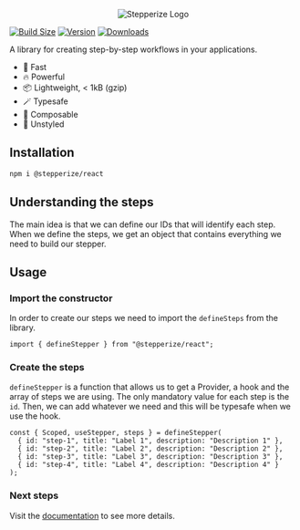 
<p align="center">
  <img src="https://stepperize.vercel.app/banner.png" alt="Stepperize Logo" />
</p>

[![Build Size](https://img.shields.io/bundlephobia/minzip/@stepperize/react@latest?label=bundle%20size&style=flat&colorA=000000&colorB=000000)](https://bundlephobia.com/result?p=@stepperize/react@latest)
[![Version](https://img.shields.io/npm/v/@stepperize/react?style=flat&colorA=000000&colorB=000000)](https://www.npmjs.com/package/@stepperize/react)
[![Downloads](https://img.shields.io/npm/dt/@stepperize/react.svg?style=flat&colorA=000000&colorB=000000)](https://www.npmjs.com/package/@stepperize/react)

A library for creating step-by-step workflows in your applications.

- 🚀 Fast
- 🔥 Powerful
- 📦 Lightweight, < 1kB (gzip)
- 🪄 Typesafe
- 🔗 Composable
- 🎨 Unstyled

## Installation

```bash
npm i @stepperize/react
```

## Understanding the steps

The main idea is that we can define our IDs that will identify each step.
When we define the steps, we get an object that contains everything we need to build our stepper.

## Usage

### Import the constructor

In order to create our steps we need to import the `defineSteps` from the library.

```tsx
import { defineStepper } from "@stepperize/react";
```

### Create the steps

`defineStepper` is a function that allows us to get a Provider, a hook and the array of steps we are using.
The only mandatory value for each step is the `id`. Then, we can add whatever we need and this will be typesafe when we use the hook.

```tsx
const { Scoped, useStepper, steps } = defineStepper(
  { id: "step-1", title: "Label 1", description: "Description 1" },
  { id: "step-2", title: "Label 2", description: "Description 2" },
  { id: "step-3", title: "Label 3", description: "Description 3" },
  { id: "step-4", title: "Label 4", description: "Description 4" }
);
```

### Next steps

Visit the [documentation](https://stepperize.vercel.app/docs/getting-started/use-stepper) to see more details.

